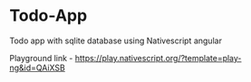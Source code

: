 # Todo-App
Todo app with sqlite database using Nativescript angular

Playground link - https://play.nativescript.org/?template=play-ng&id=QAiXSB